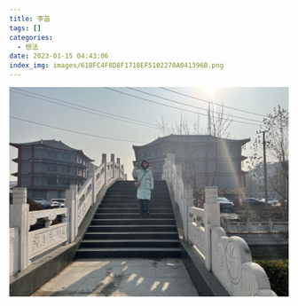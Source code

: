 ```yaml
---
title: 李苗
tags: []
categories:
  - 想法
date: 2023-01-15 04:43:06
index_img: images/61BFC4F8D8F1718EF5102270A041396B.png
---
```



![李苗](images/61BFC4F8D8F1718EF5102270A041396B.png)